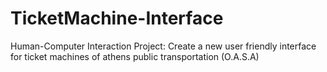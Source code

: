 # TicketMachine-Interface
Human-Computer Interaction Project: Create a new user friendly interface for ticket machines of athens public transportation (O.A.S.A)
